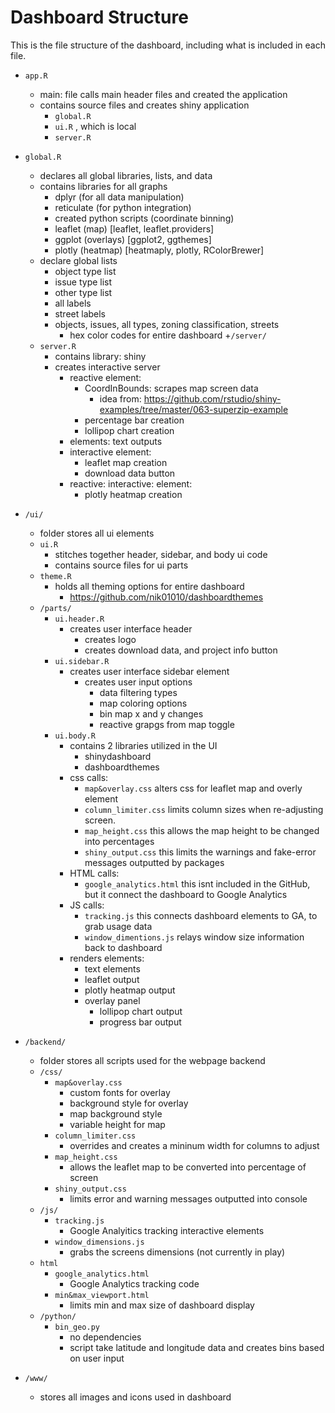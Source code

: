 # Dashboard Structure

This is the file structure of the dashboard, including what is included in each file.

* `app.R`
  + main: file calls main header files and created the application
  + contains source files and creates shiny application
    - `global.R`
    - `ui.R` , which is local
    - `server.R`
    
* `global.R`
  + declares all global libraries, lists, and data
  + contains libraries for all graphs
    - dplyr (for all data manipulation)
    - reticulate (for python integration)
    - created python scripts (coordinate binning)
    - leaflet (map) [leaflet, leaflet.providers]
    - ggplot (overlays) [ggplot2, ggthemes]
    - plotly (heatmap) [heatmaply, plotly, RColorBrewer]
  + declare global lists
    - object type list
    - issue type list
    - other type list
    - all labels
    - street labels
    - objects, issues, all types, zoning classification, streets
      + hex color codes for entire dashboard
+`/server/`
  + `server.R`
    - contains library: shiny
    - creates interactive server
      + reactive element:
        - CoordInBounds: scrapes map screen data
          - idea from: https://github.com/rstudio/shiny-examples/tree/master/063-superzip-example
        - percentage bar creation
        - lollipop chart creation
      + elements: text outputs
      + interactive element:
        - leaflet map creation
        - download data button
      + reactive: interactive: element: 
        - plotly heatmap creation


* `/ui/`
  + folder stores all ui elements
  + `ui.R`
    - stitches together header, sidebar, and body ui code
    - contains source files for ui parts
  + `theme.R`
    - holds all theming options for entire dashboard
      - https://github.com/nik01010/dashboardthemes
  + `/parts/`
    + `ui.header.R`
      - creates user interface header
        + creates logo
        + creates download data, and project info button
    + `ui.sidebar.R`
      - creates user interface sidebar element
        + creates user input options
          - data filtering types
          - map coloring options
          - bin map x and y changes
          - reactive grapgs from map toggle
    + `ui.body.R`
      - contains 2 libraries utilized in the UI
        + shinydashboard
        + dashboardthemes
      - css calls:
        + `map&overlay.css` alters css for leaflet map and overly element
        + `column_limiter.css` limits column sizes when re-adjusting screen.
        + `map_height.css` this allows the map height to be changed into percentages
        + `shiny_output.css` this limits the warnings and fake-error messages outputted by packages
      - HTML calls:
        + `google_analytics.html` this isnt included in the GitHub, but it connect the dashboard to Google Analytics
      - JS calls:
        + `tracking.js` this connects dashboard elements to GA, to grab usage data
        + `window_dimentions.js` relays window size information back to dashboard
      - renders elements:
        + text elements
        + leaflet output
        + plotly heatmap output
        + overlay panel
          - lollipop chart output
          - progress bar output

* `/backend/`
  + folder stores all scripts used for the webpage backend
  * `/css/`
    + `map&overlay.css`
      + custom fonts for overlay
      + background style for overlay
      + map background style
      + variable height for map
    + `column_limiter.css`
      + overrides and creates a mininum width for columns to adjust
    + `map_height.css`
      + allows the leaflet map to be converted into percentage of screen
    + `shiny_output.css`
      + limits error and warning messages outputted into console
  + `/js/`
    - `tracking.js`
      + Google Analyitics tracking interactive elements
    + `window_dimensions.js`
      + grabs the screens dimensions (not currently in play)
  + `html`
    - `google_analytics.html`
      + Google Analytics tracking code
    - `min&max_viewport.html`
      + limits min and max size of dashboard display
  + `/python/`
    + `bin_geo.py`
      - no dependencies
      - script take latitude and longitude data and creates bins based on user input
      
* `/www/`
  + stores all images and icons used in dashboard
